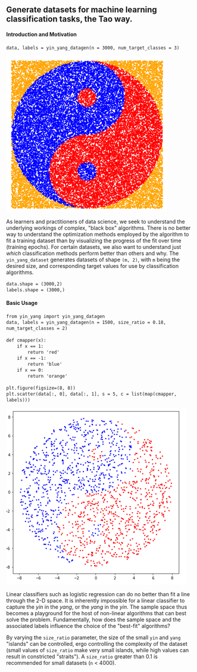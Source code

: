 ## Generate datasets for machine learning classification tasks, the Tao way.

#### Introduction and Motivation

    data, labels = yin_yang_datagen(n = 3000, num_target_classes = 3)

![](yin_yang_images/intro.PNG)

As learners and practitioners of data science, we seek to understand the underlying workings of complex, "black box" algorithms. There is no better way to understand the optimization methods employed by the algorithm to fit a training dataset than by visualizing the progress of the fit over time (training epochs). For certain datasets, we also want to understand just <i>which</i> classification methods perform better than others and why. The `yin_yang_dataset` generates datasets of shape `(m, 2)`, with `m` being the desired size, and corresponding target values for use by classification algorithms.

    data.shape = (3000,2)
    labels.shape = (3000,)

#### Basic Usage

    from yin_yang import yin_yang_datagen
    data, labels = yin_yang_datagen(n = 1500, size_ratio = 0.18, num_target_classes = 2)
    
    def cmapper(x):
        if x == 1:
            return 'red'
        if x == -1:
            return 'blue'
        if x == 0:
            return 'orange'
    
    plt.figure(figsize=(8, 8))
    plt.scatter(data[:, 0], data[:, 1], s = 5, c = list(map(cmapper, labels)))

![](yin_yang_images/1.PNG)
    
Linear classifiers such as logistic regression can do no better than fit a line through the 2-D space. It is inherently impossible for a linear classifier to capture the <i>yin</i> in the <i>yang</i>, or the <i>yang</i> in the <i>yin</i>. The sample space thus becomes a playground for the host of non-linear algorithms that can best solve the problem. Fundamentally, how does the sample space and the associated labels influence the choice of the "best-fit" algorithms?

By varying the `size_ratio` parameter, the size of the small `yin` and `yang` "islands" can be controlled, ergo controlling the complexity of the dataset (small values of `size_ratio` make very small islands, while high values can result in constricted "straits"). A `size_ratio` greater than 0.1 is recommended for small datasets (`n` < 4000).





